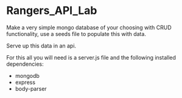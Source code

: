 # Rangers_API_Lab

Make a very simple mongo database of your choosing with CRUD functionality, use a seeds file to populate this with data.


Serve up this data in an api.

For this all you will need is a server.js file and the following installed dependencies:

- mongodb
- express
- body-parser

